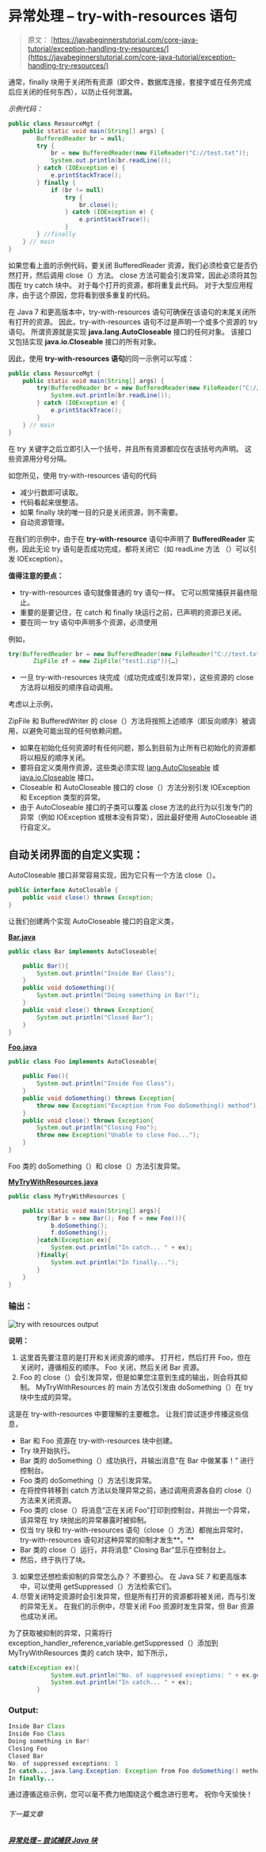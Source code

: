 # 异常处理 – try-with-resources 语句

> 原文： [https://javabeginnerstutorial.com/core-java-tutorial/exception-handling-try-resources/](https://javabeginnerstutorial.com/core-java-tutorial/exception-handling-try-resources/)

通常，finally 块用于关闭所有资源（即文件，数据库连接，套接字或在任务完成后应关闭的任何东西），以防止任何泄漏。

*示例代码：*

```java
public class ResourceMgt {
	public static void main(String[] args) {
		BufferedReader br = null;
		try {
			br = new BufferedReader(new FileReader("C://test.txt"));
			System.out.println(br.readLine());
		} catch (IOException e) {
			e.printStackTrace();
		} finally {
			if (br != null)
				try {
					br.close();
				} catch (IOException e) {
					e.printStackTrace();
				}
		} //finally
	} // main
}
```

如果您看上面的示例代码，要关闭 BufferedReader 资源，我们必须检查它是否仍然打开，然后调用 close（）方法。 close 方法可能会引发异常，因此必须将其包围在 try catch 块中。 对于每个打开的资源，都将重复此代码。 对于大型应用程序，由于这个原因，您将看到很多重复的代码。

在 Java 7 和更高版本中，try-with-resources 语句可确保在该语句的末尾关闭所有打开的资源。 因此，try-with-resources 语句不过是声明一个或多个资源的 try 语句。 所谓资源就是实现 **java.lang.AutoCloseable** 接口的任何对象。 该接口又包括实现 **java.io.Closeable** 接口的所有对象。

因此，使用 **try-with-resources 语句**的同一示例可以写成：

```java
public class ResourceMgt {
	public static void main(String[] args) {
		try(BufferedReader br = new BufferedReader(new FileReader("C://test.txt"))){
			System.out.println(br.readLine());
		} catch (IOException e) {
			e.printStackTrace();
		} 
	} // main
}
```

在 try 关键字之后立即引入一个括号，并且所有资源都应仅在该括号内声明。 这些资源用分号分隔。

如您所见，使用 try-with-resources 语句的代码

*   减少行数即可读取。
*   代码看起来很整洁。
*   如果 finally 块的唯一目的只是关闭资源，则不需要。
*   自动资源管理。

在我们的示例中，由于在 **try-with-resource** 语句中声明了 **BufferedReader** 实例，因此无论 try 语句是否成功完成，都将关闭它（如 readLine 方法 （）可以引发 IOException）。

**值得注意的要点：**

*   try-with-resources 语句就像普通的 try 语句一样。 它可以照常捕获并最终阻止。
*   重要的是要记住，在 catch 和 finally 块运行之前，已声明的资源已关闭。
*   要在同一 try 语句中声明多个资源，必须使用

例如，

```java
try(BufferedReader br = new BufferedReader(new FileReader("C://test.txt")); 
       ZipFile zf = new ZipFile("test1.zip")){…}
```

*   一旦 try-with-resources 块完成（成功完成或引发异常），这些资源的 close 方法将以相反的顺序自动调用。

考虑以上示例，

ZipFile 和 BufferedWriter 的 close（）方法将按照上述顺序（即反向顺序）被调用，以避免可能出现的任何依赖问题。

*   如果在初始化任何资源时有任何问题，那么到目前为止所有已初始化的资源都将以相反的顺序关闭。
*   要将自定义类用作资源，这些类必须实现 [lang.AutoCloseable](https://docs.oracle.com/javase/8/docs/api/java/lang/AutoCloseable.html) 或 [java.io.Closeable](https://docs.oracle.com/javase/8/docs/api/java/io/Closeable.html) 接口。
*   Closeable 和 AutoCloseable 接口的 close（）方法分别引发 IOException 和 Exception 类型的异常。
*   由于 AutoCloseable 接口的子类可以覆盖 close 方法的此行为以引发专门的异常（例如 IOException 或根本没有异常），因此最好使用 AutoCloseable 进行自定义。

## **自动关闭界面的自定义实现：**

AutoCloseable 接口非常容易实现，因为它只有一个方法 close（）。

```java
public interface AutoClosable {
    public void close() throws Exception;
}
```

让我们创建两个实现 AutoCloseable 接口的自定义类，

**<u>Bar.java</u>**

```java
public class Bar implements AutoCloseable{

	public Bar(){
		System.out.println("Inside Bar Class");
	}
	public void doSomething(){
		System.out.println("Doing something in Bar!");
	}
	public void close() throws Exception{
		System.out.println("Closed Bar");
	}
}
```

**<u>Foo.java</u>**

```java
public class Foo implements AutoCloseable{

	public Foo(){
		System.out.println("Inside Foo Class");
	}
	public void doSomething() throws Exception{
		throw new Exception("Exception from Foo doSomething() method");
	}
	public void close() throws Exception{
		System.out.println("Closing Foo");
		throw new Exception("Unable to close Foo...");
	}
}
```

Foo 类的 doSomething（）和 close（）方法引发异常。

**<u>MyTryWithResources.java</u>**

```java
public class MyTryWithResources {

	public static void main(String[] args){
		try(Bar b = new Bar(); Foo f = new Foo()){
			b.doSomething();
			f.doSomething();
		}catch(Exception ex){
			System.out.println("In catch... " + ex);
		}finally{
			System.out.println("In finally...");
		}
	}
}
```

### **输出：**

![try with resources output](img/0a4187305e38068412cde02dfaef305e.png)

**说明：**

1.  这里首先要注意的是打开和关闭资源的顺序。 打开栏，然后打开 Foo，但在关闭时，遵循相反的顺序。 Foo 关闭，然后关闭 Bar 资源。
2.  Foo 的 close（）会引发异常，但是如果您注意到生成的输出，则会将其抑制。 MyTryWithResources 的 main 方法仅引发由 doSomething（）在 try 块中生成的异常。

这是在 try-with-resources 中要理解的主要概念。 让我们尝试逐步传播这些信息，

*   Bar 和 Foo 资源在 try-with-resources 块中创建。
*   Try 块开始执行。
*   Bar 类的 doSomething（）成功执行，并输出消息“在 Bar 中做某事！” 进行控制台。
*   Foo 类的 doSomething（）方法引发异常。
*   在将控件转移到 catch 方法以处理异常之前，通过调用资源各自的 close（）方法来关闭资源。
*   Foo 类的 close（）将消息“正在关闭 Foo”打印到控制台，并抛出一个异常，该异常在 try 块抛出的异常暴露时被抑制。
*   仅当 try 块和 try-with-resources 语句（close（）方法）都抛出异常时，try-with-resources 语句对这种异常的抑制才发生**。**
*   Bar 类的 close（）运行，并将消息“ Closing Bar”显示在控制台上。
*   然后，终于执行了块。

3.  如果您还想检索抑制的异常怎么办？ 不要担心。 在 Java SE 7 和更高版本中，可以使用 getSuppressed（）方法检索它们。
4.  尽管关闭特定资源时会引发异常，但是所有打开的资源都将被关闭，而与引发的异常无关。 在我们的示例中，尽管关闭 Foo 资源时发生异常，但 Bar 资源也成功关闭。

为了获取被抑制的异常，只需将行 exception_handler_reference_variable.getSuppressed（）添加到 MyTryWithResources 类的 catch 块中，如下所示，

```java
catch(Exception ex){
			System.out.println("No. of suppressed exceptions: " + ex.getSuppressed().length);
			System.out.println("In catch... " + ex);
		}
```

### **Output:**

```java
Inside Bar Class
Inside Foo Class
Doing something in Bar!
Closing Foo
Closed Bar
No. of suppressed exceptions: 1
In catch... java.lang.Exception: Exception from Foo doSomething() method
In finally...
```

通过遵循这些示例，您可以毫不费力地围绕这个概念进行思考。 祝你今天愉快！

###### 下一篇文章

##### [异常处理 – 尝试捕获 Java 块](https://javabeginnerstutorial.com/core-java-tutorial/exception-handling-try-catch-java/ "Exception Handling – try catch Java blocks")
